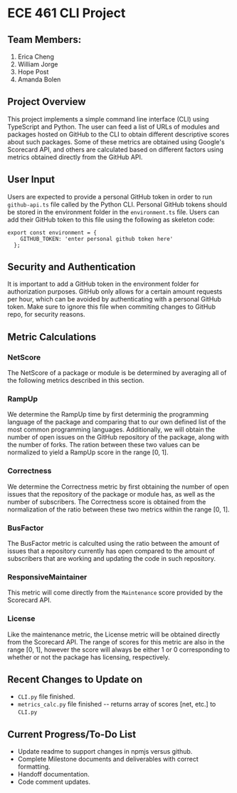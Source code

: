 # ECE 461 CLI Project

## Team Members:
1. Erica Cheng
2. William Jorge
3. Hope Post
4. Amanda Bolen

## Project Overview
This project implements a simple command line interface (CLI) using TypeScript and Python. The user can feed a list of URLs of modules and packages hosted on GitHub to the CLI to obtain different descriptive scores about such packages. Some of these metrics are obtained using Google's Scorecard API, and others are calculated based on different factors using metrics obtained directly from the GitHub API.

## User Input
Users are expected to provide a personal GitHub token in order to run `github-api.ts` file called by the Python CLI. Personal GitHub tokens should be stored in the environment folder in the `environment.ts` file. Users can add their GitHub token to this file using the following as skeleton code:
```
export const environment = {
    GITHUB_TOKEN: 'enter personal github token here'
  };
```

## Security and Authentication
It is important to add a GitHub token in the environment folder for authorization purposes. GitHub only allows for a certain amount requests per hour, which can be avoided by authenticating with a personal GitHub token. Make sure to ignore this file when commiting changes to GitHub repo, for security reasons.

## Metric Calculations
### NetScore
The NetScore of a package or module is be determined by averaging all of the following metrics described in this section.
### RampUp
We determine the RampUp time by first determinig the programming language of the package and comparing that to our own defined list of the most common programming languages. Additionally, we will obtain the number of open issues on the GitHub repository of the package, along with the number of forks. The ration between these two values can be normalized to yield a RampUp score in the range [0, 1].
### Correctness
We determine the Correctness metric by first obtaining the number of open issues that the repository of the package or module has, as well as the number of subscribers. The Correctness score is obtained from the normalization of the ratio between these two metrics within the range [0, 1].
### BusFactor
The BusFactor metric is calculted using the ratio between the amount of issues that a repository currently has open compared to the amount of subscribers that are working and updating the code in such repository.
### ResponsiveMaintainer
This metric will come directly from the `Maintenance` score provided by the Scorecard API.
### License
Like the maintenance metric, the License metric will be obtained directly from the Scorecard API. The range of scores for this metric are also in the range [0, 1], however the score will always be either 1 or 0 corresponding to whether or not the package has licensing, respectively.

## Recent Changes to Update on
+ `CLI.py` file finished.
+ `metrics_calc.py` file finished -- returns array of scores [net, etc.] to `CLI.py`

## Current Progress/To-Do List
+ Update readme to support changes in npmjs versus github.
+ Complete Milestone documents and deliverables with correct formatting.
+ Handoff documentation.
+ Code comment updates.